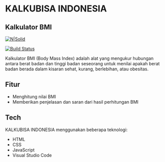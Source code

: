 # KALKUBISA INDONESIA
## Kalkulator BMI

[![N|Solid](https://cldup.com/dTxpPi9lDf.thumb.png)](https://nodesource.com/products/nsolid)

[![Build Status](https://travis-ci.org/joemccann/dillinger.svg?branch=master)](https://travis-ci.org/joemccann/dillinger)

Kalkulator BMI (Body Mass Index) adalah alat yang mengukur hubungan antara berat badan dan tinggi badan seseorang untuk menilai apakah berat badan berada dalam kisaran sehat, kurang, berlebihan, atau obesitas.

## Fitur

- Menghitung nilai BMI
- Memberikan penjelasan dan saran dari hasil perhitungan BMI

## Tech

KALKUBISA INDONESIA menggunakan beberapa teknologi:

- HTML
- CSS
- JavaScript
- Visual Studio Code
